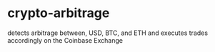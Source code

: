 # crypto-arbitrage
detects arbitrage between, USD, BTC, and ETH and executes trades accordingly on the Coinbase Exchange
